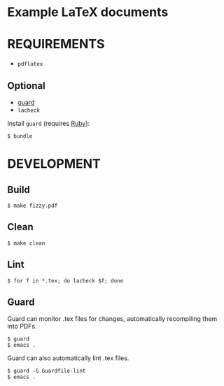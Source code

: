 # Example LaTeX documents

# REQUIREMENTS

* `pdflatex`

## Optional

* [guard](http://guardgem.org/)
* `lacheck`

Install `guard` (requires [Ruby](https://www.ruby-lang.org/)):

    $ bundle

# DEVELOPMENT

## Build

    $ make fizzy.pdf

## Clean

    $ make clean

## Lint

    $ for f in *.tex; do lacheck $f; done

## Guard

Guard can monitor .tex files for changes, automatically recompiling them into PDFs.

    $ guard
    $ emacs .

Guard can also automatically lint .tex files.

    $ guard -G Guardfile-lint
    $ emacs .
